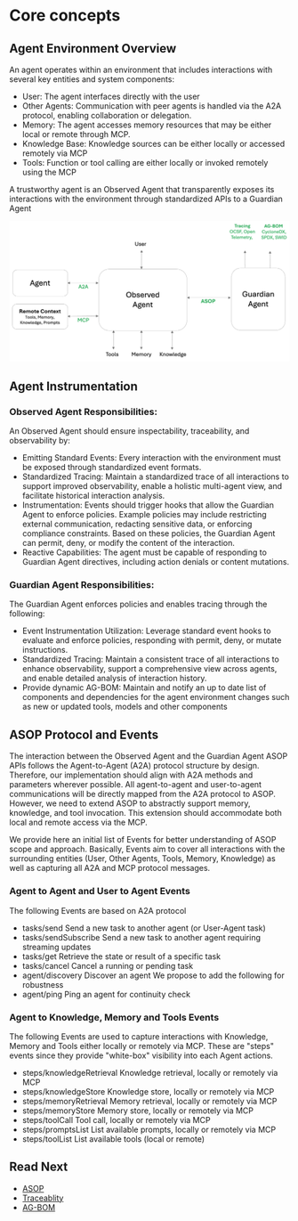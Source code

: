 # Core concepts

## Agent Environment Overview
An agent operates within an environment that includes interactions with several key entities and system components:
- User: The agent interfaces directly with the user
- Other Agents: Communication with peer agents is handled via the A2A protocol, enabling collaboration or delegation.
- Memory: The agent accesses memory resources that may be either local or remote through MCP.
- Knowledge Base: Knowledge sources can be either locally or accessed remotely via MCP
- Tools: Function or tool calling are either locally or invoked remotely using the MCP

A trustworthy agent is an Observed Agent that transparently exposes its interactions with the environment through standardized APIs to a Guardian Agent

![Agent Diagram](./agent_env.png "Agent Environment Diagram")

## Agent Instrumentation

### Observed Agent Responsibilities:
An Observed Agent should ensure inspectability, traceability, and observability by:
- Emitting Standard Events: Every interaction with the environment must be exposed through standardized event formats.
- Standardized Tracing: Maintain a standardized trace of all interactions to support improved observability, enable a holistic multi-agent view, and facilitate historical interaction analysis.
- Instrumentation: Events should trigger hooks that allow the Guardian Agent to enforce policies. Example policies may include restricting external communication, redacting sensitive data, or enforcing compliance constraints. Based on these policies, the Guardian Agent can permit, deny, or modify the content of the interaction.
- Reactive Capabilities: The agent must be capable of responding to Guardian Agent directives, including action denials or content mutations.

### Guardian Agent Responsibilities:
The Guardian Agent enforces policies and enables tracing through the following:
- Event Instrumentation Utilization: Leverage standard event hooks to evaluate and enforce policies, responding with permit, deny, or mutate instructions.
- Standardized Tracing: Maintain a consistent trace of all interactions to enhance observability, support a comprehensive view across agents, and enable detailed analysis of interaction history.
- Provide dynamic AG-BOM: Maintain and notify an up to date list of components and dependencies for the agent environment changes such as new or updated tools, models and other components

## ASOP Protocol and Events

The interaction between the Observed Agent and the Guardian Agent ASOP APIs follows the Agent-to-Agent (A2A) protocol structure by design. 
Therefore, our implementation should align with A2A methods and parameters wherever possible. All agent-to-agent and user-to-agent communications will be directly mapped from the A2A protocol to ASOP.
However, we need to extend ASOP to abstractly support memory, knowledge, and tool invocation. This extension should accommodate both local and remote access via the MCP.

We provide here an initial list of Events for better understanding of ASOP scope and approach.
Basically, Events aim to cover all interactions with the surrounding entities (User, Other Agents, Tools, Memory, Knowledge) 
as well as capturing all A2A and MCP protocol messages.

### Agent to Agent and User to Agent Events

The following Events are based on A2A protocol
- tasks/send
  Send a new task to another agent (or User-Agent task)
- tasks/sendSubscribe
  Send a new task to another agent requiring streaming updates
- tasks/get
  Retrieve the state or result of a specific task
- tasks/cancel
  Cancel a running or pending task
- agent/discovery
  Discover an agent
We propose to add the following for robustness
- agent/ping
  Ping an agent for continuity check

### Agent to Knowledge, Memory and Tools Events

The following Events are used to capture interactions with Knowledge, Memory and Tools
either locally or remotely via MCP.
These are "steps" events since they provide "white-box" visibility into each Agent actions.
- steps/knowledgeRetrieval
  Knowledge retrieval, locally or remotely via MCP
- steps/knowledgeStore
  Knowledge store, locally or remotely via MCP
- steps/memoryRetrieval
  Memory retrieval, locally or remotely via MCP
- steps/memoryStore
  Memory store, locally or remotely via MCP
- steps/toolCall
  Tool call, locally or remotely via MCP
- steps/promptsList
  List available prompts, locally or remotely via MCP
- steps/toolList
  List available tools (local or remote)


## Read Next

- [ASOP](./docs/ASOP/introduction.md)
- [Traceablity](./docs/Traceability/introduction.md)
- [AG-BOM](./docs/AG-BOM/introduction.md)
